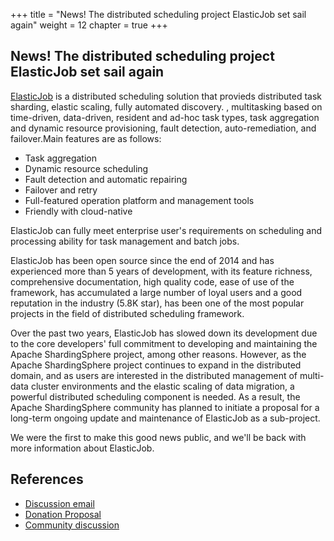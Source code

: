 
+++
title = "News! The distributed scheduling project ElasticJob set sail again"
weight = 12
chapter = true
+++

## News! The distributed scheduling project ElasticJob set sail again

[ElasticJob](https://github.com/elasticjob) is a distributed scheduling solution that provieds distributed task sharding, elastic scaling, fully automated discovery. , multitasking based on time-driven, data-driven, resident and ad-hoc task types, task aggregation and dynamic resource provisioning, fault detection, auto-remediation, and failover.Main features are as follows:

 * Task aggregation
 * Dynamic resource scheduling
 * Fault detection and automatic repairing
 * Failover and retry
 * Full-featured operation platform and management tools
 * Friendly with cloud-native

ElasticJob can fully meet enterprise user's requirements on scheduling and processing ability for task management and batch jobs.

ElasticJob has been open source since the end of 2014 and has experienced more than 5 years of development, with its feature richness, comprehensive documentation, high quality code, ease of use of the framework, has accumulated a large number of loyal users and a good reputation in the industry (5.8K star), has been one of the most popular projects in the field of distributed scheduling framework.

Over the past two years, ElasticJob has slowed down its development due to the core developers' full commitment to developing and maintaining the Apache ShardingSphere project, among other reasons. However, as the Apache ShardingSphere project continues to expand in the distributed domain, and as users are interested in the distributed management of multi-data cluster environments and the elastic scaling of data migration, a powerful distributed scheduling component is needed. As a result, the Apache ShardingSphere community has planned to initiate a proposal for a long-term ongoing update and maintenance of ElasticJob as a sub-project.

We were the first to make this good news public, and we'll be back with more information about ElasticJob.

## References
* [Discussion email](https://lists.apache.org/thread.html/rd6171e2065be6bcfbeb7aba7e5c876eeed04db585c6ab78fc03a581c%40%3Cdev.shardingsphere.apache.org%3E)
* [Donation Proposal](https://cwiki.apache.org/confluence/display/SHARDINGSPHERE/ElasticJob+Donation+Proposal)
* [Community discussion](https://github.com/elasticjob/elastic-job-lite/issues/728)
